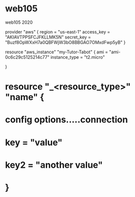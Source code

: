 # web105
web105 2020

provider "aws" {
  region = "us-east-1"
  access_key = "AKIAVTPPSFCJFKLLMK5N"
  secret_key = "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"
}

  resource "aws_instance" "my-Tutor-Tabot" {
  ami           = "ami-0c6c29c5125214c77"
  instance_type = "t2.micro"

}


# resource "<provider>_<resource_type>" "name" {
#     config options.....connection 
#       key = "value"
#       key2 = "another value"
# }
